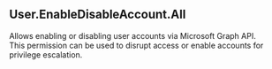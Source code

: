 ## User.EnableDisableAccount.All

Allows enabling or disabling user accounts via Microsoft Graph API.  
This permission can be used to disrupt access or enable accounts for privilege escalation.
